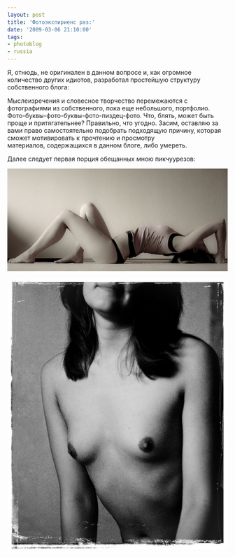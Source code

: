 ```yaml
---
layout: post
title: 'Фотоэкспириенс раз:'
date: '2009-03-06 21:10:00'
tags:
- photoblog
- russia
---
```


Я,&nbsp;отнюдь,&nbsp;не оригинален в данном вопросе и,&nbsp;как огромное количество других идиотов,&nbsp;разработал простейшую структуру собственного блога:

Мыслеизречения и словесное творчество перемежаются с фотографиями из собственного,&nbsp;пока еще небольшого,&nbsp;портфолио. Фото-буквы-фото-буквы-фото-пиздец-фото. Что,&nbsp;блять,&nbsp;может быть проще и притягательнее? Правильно,&nbsp;что угодно. Засим,&nbsp;оставляю за вами право самостоятельно подобрать подходящую причину, которая сможет мотивировать к прочтению и просмотру материалов,&nbsp;содержащихся в данном блоге,&nbsp;либо умереть.

Далее следует первая порция обещанных мною пикчуурезов:

![imperfection_of_lines_by_shouldgo](/assets/images/2017/10/imperfection_of_lines_by_shouldgo.jpg)

![partially_mute_by_shouldgo](/assets/images/2017/10/partially_mute_by_shouldgo.jpg)